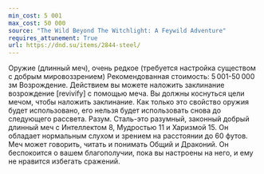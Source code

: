 ```yaml
---
min_cost: 5 001
max_cost: 50 000
source: "The Wild Beyond The Witchlight: A Feywild Adventure"
requires_attunement: True
url: https://dnd.su/items/2844-steel/
---
```


Оружие (длинный меч), очень редкое (требуется настройка существом с добрым мировоззрением)
Рекомендованная стоимость: 5 001-50 000 зм
Возрождение. Действием вы можете наложить заклинание возрождение [revivify] с помощью меча. Вы должны коснуться цели мечом, чтобы наложить заклинание. Как только это свойство оружия будет использовано, его нельзя будет использовать снова до следующего рассвета.
Разум. Сталь-это разумный, законный добрый длинный меч с Интеллектом 8, Мудростью 11 и Харизмой 15. Он обладает нормальным слухом и зрением на расстоянии до 60 футов. Меч может говорить, читать и понимать Общий и Драконий. Он беспокоится о вашем благополучии, пока вы настроены на него, и ему не нравится избегать сражений.